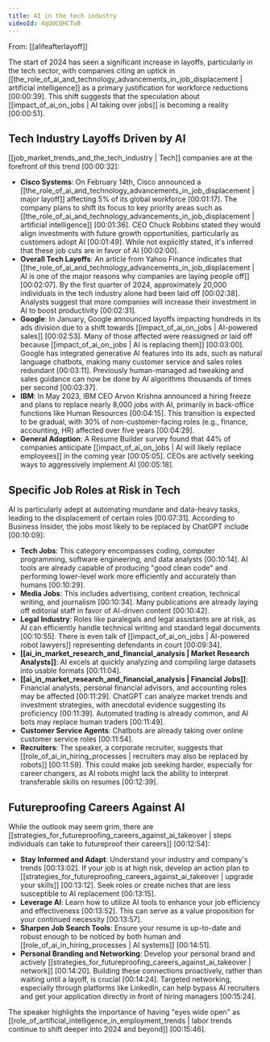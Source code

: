 ```yaml
---
title: AI in the tech industry
videoId: 4qQUCQHCTu8
---
```


From: [[alifeafterlayoff]] <br/> 

The start of 2024 has seen a significant increase in layoffs, particularly in the tech sector, with companies citing an uptick in [[the_role_of_ai_and_technology_advancements_in_job_displacement | artificial intelligence]] as a primary justification for workforce reductions <a class="yt-timestamp" data-t="00:00:39">[00:00:39]</a>. This shift suggests that the speculation about [[impact_of_ai_on_jobs | AI taking over jobs]] is becoming a reality <a class="yt-timestamp" data-t="00:00:51">[00:00:51]</a>.

## Tech Industry Layoffs Driven by AI

[[job_market_trends_and_the_tech_industry | Tech]] companies are at the forefront of this trend <a class="yt-timestamp" data-t="00:00:32">[00:00:32]</a>:

*   **Cisco Systems**: On February 14th, Cisco announced a [[the_role_of_ai_and_technology_advancements_in_job_displacement | major layoff]] affecting 5% of its global workforce <a class="yt-timestamp" data-t="00:01:17">[00:01:17]</a>. The company plans to shift its focus to key priority areas such as [[the_role_of_ai_and_technology_advancements_in_job_displacement | artificial intelligence]] <a class="yt-timestamp" data-t="00:01:36">[00:01:36]</a>. CEO Chuck Robbins stated they would align investments with future growth opportunities, particularly as customers adopt AI <a class="yt-timestamp" data-t="00:01:49">[00:01:49]</a>. While not explicitly stated, it's inferred that these job cuts are in favor of AI <a class="yt-timestamp" data-t="00:02:00">[00:02:00]</a>.
*   **Overall Tech Layoffs**: An article from Yahoo Finance indicates that [[the_role_of_ai_and_technology_advancements_in_job_displacement | AI is one of the major reasons why companies are laying people off]] <a class="yt-timestamp" data-t="00:02:07">[00:02:07]</a>. By the first quarter of 2024, approximately 20,000 individuals in the tech industry alone had been laid off <a class="yt-timestamp" data-t="00:02:38">[00:02:38]</a>. Analysts suggest that more companies will increase their investment in AI to boost productivity <a class="yt-timestamp" data-t="00:02:31">[00:02:31]</a>.
*   **Google**: In January, Google announced layoffs impacting hundreds in its ads division due to a shift towards [[impact_of_ai_on_jobs | AI-powered sales]] <a class="yt-timestamp" data-t="00:02:53">[00:02:53]</a>. Many of those affected were reassigned or laid off because [[impact_of_ai_on_jobs | AI is replacing them]] <a class="yt-timestamp" data-t="00:03:00">[00:03:00]</a>. Google has integrated generative AI features into its ads, such as natural language chatbots, making many customer service and sales roles redundant <a class="yt-timestamp" data-t="00:03:11">[00:03:11]</a>. Previously human-managed ad tweaking and sales guidance can now be done by AI algorithms thousands of times per second <a class="yt-timestamp" data-t="00:03:37">[00:03:37]</a>.
*   **IBM**: In May 2023, IBM CEO Arvon Krishna announced a hiring freeze and plans to replace nearly 8,000 jobs with AI, primarily in back-office functions like Human Resources <a class="yt-timestamp" data-t="00:04:15">[00:04:15]</a>. This transition is expected to be gradual, with 30% of non-customer-facing roles (e.g., finance, accounting, HR) affected over five years <a class="yt-timestamp" data-t="00:04:29">[00:04:29]</a>.
*   **General Adoption**: A Resume Builder survey found that 44% of companies anticipate [[impact_of_ai_on_jobs | AI will likely replace employees]] in the coming year <a class="yt-timestamp" data-t="00:05:05">[00:05:05]</a>. CEOs are actively seeking ways to aggressively implement AI <a class="yt-timestamp" data-t="00:05:18">[00:05:18]</a>.

## Specific Job Roles at Risk in Tech

AI is particularly adept at automating mundane and data-heavy tasks, leading to the displacement of certain roles <a class="yt-timestamp" data-t="00:07:31">[00:07:31]</a>. According to Business Insider, the jobs most likely to be replaced by ChatGPT include <a class="yt-timestamp" data-t="00:10:09">[00:10:09]</a>:

*   **Tech Jobs**: This category encompasses coding, computer programming, software engineering, and data analysts <a class="yt-timestamp" data-t="00:10:14">[00:10:14]</a>. AI tools are already capable of producing "good clean code" and performing lower-level work more efficiently and accurately than humans <a class="yt-timestamp" data-t="00:10:29">[00:10:29]</a>.
*   **Media Jobs**: This includes advertising, content creation, technical writing, and journalism <a class="yt-timestamp" data-t="00:10:34">[00:10:34]</a>. Many publications are already laying off editorial staff in favor of AI-driven content <a class="yt-timestamp" data-t="00:10:42">[00:10:42]</a>.
*   **Legal Industry**: Roles like paralegals and legal assistants are at risk, as AI can efficiently handle technical writing and standard legal documents <a class="yt-timestamp" data-t="00:10:55">[00:10:55]</a>. There is even talk of [[impact_of_ai_on_jobs | AI-powered robot lawyers]] representing defendants in court <a class="yt-timestamp" data-t="00:09:34">[00:09:34]</a>.
*   **[[ai_in_market_research_and_financial_analysis | Market Research Analysts]]**: AI excels at quickly analyzing and compiling large datasets into usable formats <a class="yt-timestamp" data-t="00:11:04">[00:11:04]</a>.
*   **[[ai_in_market_research_and_financial_analysis | Financial Jobs]]**: Financial analysts, personal financial advisors, and accounting roles may be affected <a class="yt-timestamp" data-t="00:11:29">[00:11:29]</a>. ChatGPT can analyze market trends and investment strategies, with anecdotal evidence suggesting its proficiency <a class="yt-timestamp" data-t="00:11:39">[00:11:39]</a>. Automated trading is already common, and AI bots may replace human traders <a class="yt-timestamp" data-t="00:11:49">[00:11:49]</a>.
*   **Customer Service Agents**: Chatbots are already taking over online customer service roles <a class="yt-timestamp" data-t="00:11:54">[00:11:54]</a>.
*   **Recruiters**: The speaker, a corporate recruiter, suggests that [[role_of_ai_in_hiring_processes | recruiters may also be replaced by robots]] <a class="yt-timestamp" data-t="00:11:59">[00:11:59]</a>. This could make job seeking harder, especially for career changers, as AI robots might lack the ability to interpret transferable skills on resumes <a class="yt-timestamp" data-t="00:12:39">[00:12:39]</a>.

## Futureproofing Careers Against AI

While the outlook may seem grim, there are [[strategies_for_futureproofing_careers_against_ai_takeover | steps individuals can take to futureproof their careers]] <a class="yt-timestamp" data-t="00:12:54">[00:12:54]</a>:

*   **Stay Informed and Adapt**: Understand your industry and company's trends <a class="yt-timestamp" data-t="00:13:02">[00:13:02]</a>. If your job is at high risk, develop an action plan to [[strategies_for_futureproofing_careers_against_ai_takeover | upgrade your skills]] <a class="yt-timestamp" data-t="00:13:12">[00:13:12]</a>. Seek roles or create niches that are less susceptible to AI replacement <a class="yt-timestamp" data-t="00:13:15">[00:13:15]</a>.
*   **Leverage AI**: Learn how to utilize AI tools to enhance your job efficiency and effectiveness <a class="yt-timestamp" data-t="00:13:52">[00:13:52]</a>. This can serve as a value proposition for your continued necessity <a class="yt-timestamp" data-t="00:13:57">[00:13:57]</a>.
*   **Sharpen Job Search Tools**: Ensure your resume is up-to-date and robust enough to be noticed by both human and [[role_of_ai_in_hiring_processes | AI systems]] <a class="yt-timestamp" data-t="00:14:51">[00:14:51]</a>.
*   **Personal Branding and Networking**: Develop your personal brand and actively [[strategies_for_futureproofing_careers_against_ai_takeover | network]] <a class="yt-timestamp" data-t="00:14:20">[00:14:20]</a>. Building these connections proactively, rather than waiting until a layoff, is crucial <a class="yt-timestamp" data-t="00:14:24">[00:14:24]</a>. Targeted networking, especially through platforms like LinkedIn, can help bypass AI recruiters and get your application directly in front of hiring managers <a class="yt-timestamp" data-t="00:15:24">[00:15:24]</a>.

The speaker highlights the importance of having "eyes wide open" as [[role_of_artificial_intelligence_in_employment_trends | labor trends continue to shift deeper into 2024 and beyond]] <a class="yt-timestamp" data-t="00:15:46">[00:15:46]</a>.